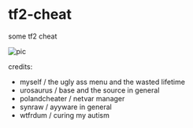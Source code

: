 # tf2-cheat
some tf2 cheat 

![pic](http://buxybuxbux.xyz/s/devenv_lq1kFeQW19.png)

credits:
- myself / the ugly ass menu and the wasted lifetime
- urosaurus / base and the source in general
- polandcheater / netvar manager
- synraw / ayyware in general
- wtfrdum / curing my autism
